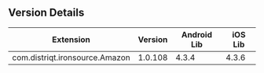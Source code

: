## Version Details

| Extension | Version | Android Lib | iOS Lib |
| --- | --- | --- | --- |
| com.distriqt.ironsource.Amazon | 1.0.108 | 4.3.4 | 4.3.6 |

